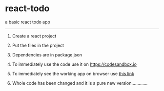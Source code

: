 # react-todo
a basic react todo app


------------------------------
1) Create a react project
2) Put the files in the project
3) Dependencies are in package.json
4) To immediately use the code use it on <a target="_blank" href='https://codesandbox.io'>https://codesandbox.io</a>
5) To immediately see the working app on browser use <a target="_blank" href='https://njxhn.codesandbox.io/?'>this link</a>

6) Whole code has been changed and it is a pure new version.............

<a target="_blank" href='https://codesandbox.io/s/fast-worker-njxhn'></a>


